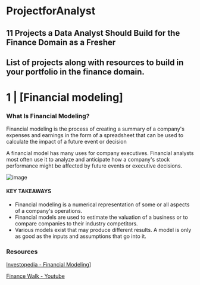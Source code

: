 # ProjectforAnalyst
## 11 Projects a Data Analyst Should Build for the Finance Domain as a Fresher

## List of projects along with resources to build in your portfolio in the finance domain.

# 1 | [Financial modeling]
   ### What Is Financial Modeling?

   Financial modeling is the process of creating a summary of a company's expenses and earnings in the form of a spreadsheet that can be used to calculate the 
   impact of a future event or decision

   A financial model has many uses for company executives. Financial analysts most often use it to analyze and anticipate how a company's stock performance 
   might be affected by future events or executive decisions.

   ![image](https://github.com/RishavRaj20/ProjectforAnalyst/assets/81917305/02f70fd2-96ff-4e41-b576-23803649b1b8)


   #### KEY TAKEAWAYS
   <ul>
     <li>Financial modeling is a numerical representation of some or all aspects of a company's operations.</li>
     <li>Financial models are used to estimate the valuation of a business or to compare companies to their industry competitors.</li>
     <li>Various models exist that may produce different results. A model is only as good as the inputs and assumptions that go into it.</li>
   </ul>

   ### Resources
   
   [Investopedia - Financial Modeling](https://www.investopedia.com/terms/f/financialmodeling.asp)]
      
   [Finance Walk - Youtube](https://www.youtube.com/@AvadhutNigudkar/featuredhttps://www.youtube.com/@AvadhutNigudkar/featured)
